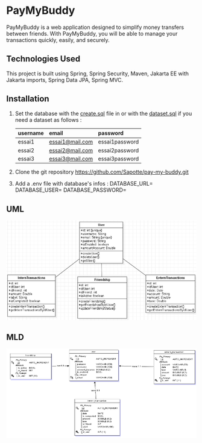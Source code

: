 # PayMyBuddy

PayMyBuddy is a web application designed to simplify money transfers between friends. With PayMyBuddy, you will be able
to manage your transactions quickly, easily, and securely.

## Technologies Used

This project is built using Spring, Spring Security, Maven, Jakarta EE with Jakarta imports, Spring Data JPA, Spring
MVC.

## Installation

1. Set the database with the [create.sql](resources/create.sql) file in or with
   the [dataset.sql](resources/dataset.sql) if you need a dataset as
   follows :

   | username | email           | password       |
      |----------|-----------------|----------------|
   | essai1   | essai1@mail.com | essai1password |
   | essai2   | essai2@mail.com | essai2password |
   | essai3   | essai3@mail.com | essai3password |

2. Clone the git repository https://github.com/Sapotte/pay-my-buddy.git
3. Add a .env file with database's infos :
   DATABASE_URL=
   DATABASE_USER=
   DATABASE_PASSWORD=

## UML

![UML](resources/UML.png)

## MLD

![MLD](resources/MLD.png)